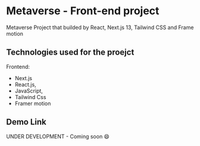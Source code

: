 # Metaverse - Front-end project
 Metaverse Project that builded by React, Next.js 13, Tailwind CSS and Frame motion

## Technologies used for the proejct
Frontend:
 - Next.js
 - React.js, 
 - JavaScript, 
 - Tailwind Css
 - Framer motion

## Demo Link
UNDER DEVELOPMENT - Coming soon 😄
